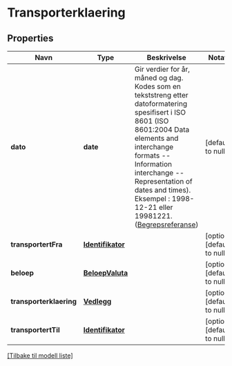 # Transporterklaering

## Properties

| Navn                    | Type                                  | Beskrivelse                                                                                                                                                                                                                                                                                                                                                            | Notater                      |
|-------------------------|---------------------------------------|------------------------------------------------------------------------------------------------------------------------------------------------------------------------------------------------------------------------------------------------------------------------------------------------------------------------------------------------------------------------|------------------------------|
| **dato**                | **date**                              | Gir verdier for år, måned og dag. Kodes som en tekststreng etter datoformatering spesifisert i  ISO 8601 (ISO 8601:2004 Data elements and interchange formats -- Information interchange -- Representation of dates and times). Eksempel : 1998-12-21 eller 19981221.   ([Begrepsreferanse](https://data.skatteetaten.no/begrep/20b52aed-9fe1-11e5-a9f8-e4115b280940)) | [default to null]            |
| **transportertFra**     | [**Identifikator**](Identifikator.md) |                                                                                                                                                                                                                                                                                                                                                                        | [optional] [default to null] |
| **beloep**              | [**BeloepValuta**](BeloepValuta.md)   |                                                                                                                                                                                                                                                                                                                                                                        | [optional] [default to null] |
| **transporterklaering** | [**Vedlegg**](Vedlegg.md)             |                                                                                                                                                                                                                                                                                                                                                                        | [optional] [default to null] |
| **transportertTil**     | [**Identifikator**](Identifikator.md) |                                                                                                                                                                                                                                                                                                                                                                        | [optional] [default to null] |

[[Tilbake til modell liste]](../index.md)

